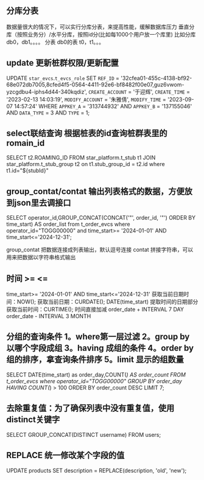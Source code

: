 ## 分库分表
数据量很大的情况下，可以实行分库分表，来提高性能，缓解数据库压力
垂直分库（按照业务分）/水平分库，按照id分(比如每1000个用户放一个库里)
比如分库 db0，db1。。。。
分表 db0的表 t0，t1。。。

## update 更新桩群权限/更新配置
UPDATE `star_evcs`.`t_evcs_role` SET `REF_ID` = '32cfea01-455c-4138-bf92-68e072db7005,8cfed4f5-0564-4411-92e6-bf8482f00e07,guz6vwom-yzcgdbu4-iphs4d44-340kqdiz', `CREATE_ACCOUNT` = '于迎辉', `CREATE_TIME` = '2023-02-13 14:03:19', `MODIFY_ACCOUNT` = '朱雅倩', `MODIFY_TIME` = '2023-09-07 14:57:24' WHERE `APPKEY_A` = '313744932' AND `APPKEY_B` = '137155046' AND `DATA_TYPE` = 3 AND `TYPE` = 1;

## select联结查询 根据桩表的id查询桩群表里的romain_id
SELECT t2.ROAMING_ID FROM star_platform.t_stub t1 JOIN star_platform.t_stub_group t2 on t1.stub_group_id = t2.id where t1.id="${stubId}"

## group_contat/contat 输出列表格式的数据，方便放到json里去调接口
SELECT operator_id,GROUP_CONCAT(CONCAT('"', order_id, '"') ORDER BY time_start) AS order_list from t_order_evcs where operator_id="TOGG00000" and time_start>= '2024-01-01' AND time_start<='2024-12-31'; 

group_contat 把数据连接成列表输出，默认逗号连接
contat 拼接字符串，可以用来把数据以字符串格式输出

## 时间  >=  <=
time_start>= '2024-01-01' AND time_start<='2024-12-31'
获取当前日期时间：NOW(); 
获取当前日期：CURDATE();
DATE(time_start) 提取时间的日期部分
获取当前时间：CURTIME();
时间直接加减
order_date + INTERVAL 7 DAY 
order_date - INTERVAL 3 MONTH 


## 分组的查询条件 1。where第一层过滤 2。group by 以哪个字段成组  3。having 成组的条件  4。order by 组的排序，拿查询条件排序  5。limit 显示的组数量 
SELECT DATE(time_start) as order_day,COUNT(*) AS order_count FROM t_order_evcs where operator_id="TOGG00000" GROUP BY order_day HAVING COUNT(*) > 100
ORDER BY order_count DESC LIMIT 7;


## 去除重复值：为了确保列表中没有重复值，使用distinct关键字
SELECT GROUP_CONCAT(DISTINCT username) FROM users;

## REPLACE  统一修改某个字段的值
UPDATE products SET description = REPLACE(description, 'old', 'new');

